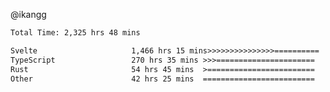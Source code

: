 @ikangg
<!--START_SECTION:waka-->

```txt
Total Time: 2,325 hrs 48 mins

Svelte                     1,466 hrs 15 mins>>>>>>>>>>>>>>>==========   61.91 %
TypeScript                 270 hrs 35 mins >>>======================   11.43 %
Rust                       54 hrs 45 mins  >========================   02.31 %
Other                      42 hrs 25 mins  =========================   01.79 %
```

<!--END_SECTION:waka-->

